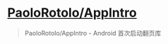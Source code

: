 # [PaoloRotolo/AppIntro](https://github.com/PaoloRotolo/AppIntro)

> PaoloRotolo/AppIntro - Android 首次启动翻页库